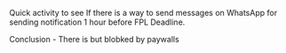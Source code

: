 Quick activity to see If there is a way to send messages on WhatsApp for sending notification 1 hour before FPL Deadline.

Conclusion - There is but blobked by paywalls
